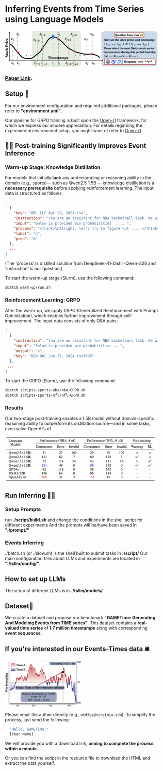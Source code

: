 # Inferring Events from Time Series using Language Models
![Events Reasoning](./script/pipline.png)

### [Paper Link](https://arxiv.org/pdf/2503.14190).

## Setup 🔧
For our environment configuration and required additional packages, please refer to **"environment.yml"**.

Our pipeline for GRPO training is built upon the [Open-r1](https://github.com/huggingface/open-r1) framework, for which we express our sincere appreciation. 
For details regarding the experimental environment setup, you might want ot refer to [Open-r1](https://github.com/huggingface/open-r1).

## 🚀🚀 Post-training Significantly Improves Event Inference

### Warm-up Stage: Knowledge Distillation

For models that initially **lack** any understanding or reasoning ability in the domain (e.g., sports)— such as Qwen2.5 1.5B — knowledge distillation is a **necessary prerequisite** before applying reinforcement learning. The input data is structured as follows:

```json
[
  {
    "key": "ORL_CLE_Apr 20, 2024.csv",
    "instruction": "You are an assistant for NBA basketball task. We will .....",
    "input": "Below is provided win probabilities  .... ",
    "process": "<think>\nAlright, let's try to figure out .... </think>\n**d**",
    "label": "d",
    "pred": "d"
  },
  ...
]
```
(The 'process' is distilled solution from DeepSeek-R1-Distill-Qwen-32B and 'instruction' is our question.) 

To start the warm-up stage (Slurm), use the following command:

```bash
sbatch warm-up/run.sh
```
### Reinforcement Learning: GRPO

After the warm-up, we apply GRPO (Generalized Reinforcement with Prompt Optimization), which enables further improvement through self-improvement. The input data consists of only Q&A pairs:

```json
[
  {
    "instruction": "You are an assistant for NBA basketball task. We will …..",
    "input": "Below is provided win probabilities …. ",
    "output": "c",
    "key": "DEN_OKC_Jan 31, 2024.csv7095"
  },
 ...
]
```
To start the GRPO (Slurm), use the following command:

```bash
sbatch scripts-sports-nba/nba-GRPO.sh
sbatch scripts-sports-nfl/nfl-GRPO.sh
```

### Results
Our two-stage post-training enables a 1.5B model without domain-specific reasoning ability to outperform its distillation source—and in some tasks, even solve OpenAI’s o1.

<img src="./resource/post-train.png" alt="Post-training Results" width="500"/>

## Run Inferring 💁🏼
### Setup Prompts 
run **./script/build.sh** and change the conditions in the shell script for different experiments 
And the prompts will be/have been saved in **"./prompt/"**

### Events Inferring 
./batch.sh (or ./slow.sh) is the shell built to submit tasks in **./script/**
Our main configuration files about LLMs and experiments are located in **"./tsllm/config/"**.


## How to set up LLMs
The setup of different LLMs is in **./tsllm/models/**

## Dataset📖
We curate a dataset and propose our benchmark **"GAMETime: Generating And Modeling Events from TIME series"**. This dataset contains a **real-valued time series** of **1.7 million timestamps** along with corresponding **event sequences**.

## If you're interested in our Events-Times data 🛎️

<img src="./resource/event.png" alt="Game Events" width="250"/>

Please email the author directly (e.g., `wtd3gz@virginia.edu`). To simplify the process, just send the following:
```bash
  "Hello, GAMETime."
  [Your Name]
```

We will provide you with a download link, **aiming to complete the process within a minute.**

Or you can find the script in the resource file to download the HTML and extract the data yourself.


